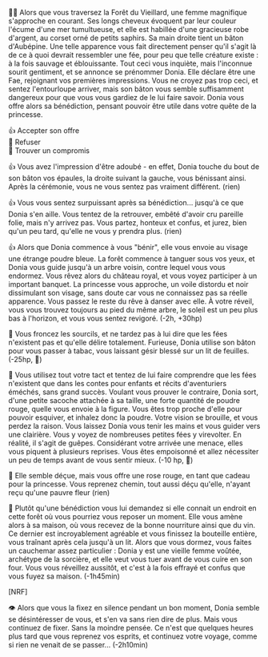 🧚‍♀️ Alors que vous traversez la Forêt du Vieillard, une femme magnifique s'approche en courant. Ses longs cheveux évoquent par leur couleur l'écume d'une mer tumultueuse, et elle est habillée d'une gracieuse robe d'argent, au corset orné de petits saphirs. Sa main droite tient un bâton d'Aubépine. Une telle apparence vous fait directement penser qu'il s'agit là de ce à quoi devrait ressembler une fée, pour peu que telle créature existe : à la fois sauvage et éblouissante. Tout ceci vous inquiète, mais l'inconnue sourit gentiment, et se annonce se prénommer Donia.
Elle déclare être une Fae, rejoignant vos premières impressions. Vous ne croyez pas trop ceci, et sentez l'entourloupe arriver, mais son bâton vous semble suffisamment dangereux pour que vous vous gardiez de le lui faire savoir. Donia vous offre alors sa bénédiction, pensant pouvoir être utile dans votre quête de la princesse.

👍 Accepter son offre  
👿 Refuser   
🤝 Trouver un compromis  

👍 Vous avez l'impression d'être adoubé - en effet, Donia touche du bout de son bâton vos épaules, la droite suivant la gauche, vous bénissant ainsi. Après la cérémonie, vous ne vous sentez pas vraiment différent. (rien)

👍 Vous vous sentez surpuissant après sa bénédiction... jusqu'à ce que Donia s'en aille. Vous tentez de la retrouver, embêté d'avoir cru pareille folie, mais n'y arrivez pas. Vous partez, honteux et confus, et jurez, bien qu'un peu tard, qu'elle ne vous y prendra plus. (rien)

👍 Alors que Donia commence à vous "bénir", elle vous envoie au visage une étrange poudre bleue. La forêt commence à tanguer sous vos yeux, et Donia vous guide jusqu'à un arbre voisin, contre lequel vous vous endormez. Vous rêvez alors du château royal, et vous voyez participer à un important banquet. La princesse vous approche, un voile distordu et noir dissimulant son visage, sans doute car vous ne connaissez pas sa réelle apparence. Vous passez le reste du rêve à danser avec elle. À votre réveil, vous vous trouvez toujours au pied du même arbre, le soleil est un peu plus bas à l'horizon, et vous vous sentez revigoré. (-2h, +30hp)

👿 Vous froncez les sourcils, et ne tardez pas à lui dire que les fées n'existent pas et qu'elle délire totalement. Furieuse, Donia utilise son bâton pour vous passer à tabac, vous laissant gésir blessé sur un lit de feuilles. (-25hp, 🤕)

👿 Vous utilisez tout votre tact et tentez de lui faire comprendre que les fées n'existent que dans les contes pour enfants et récits d'aventuriers éméchés, sans grand succès. Voulant vous prouver le contraire, Donia sort, d'une petite sacoche attachée à sa taille, une forte quantité de poudre rouge, quelle vous envoie à la figure. Vous êtes trop proche d'elle pour pouvoir esquiver, et inhalez donc la poudre. Votre vision se brouille, et vous perdez la raison. Vous laissez Donia vous tenir les mains et vous guider vers une clairière. Vous y voyez de nombreuses petites fées y virevolter. En réalité, il s'agit de guêpes. Considérant votre arrivée une menace, elles vous piquent à plusieurs reprises. Vous êtes empoisonné et allez nécessiter un peu de temps avant de vous sentir mieux. (-10 hp, 🤢)

🤝 Elle semble déçue, mais vous offre une rose rouge, en tant que cadeau pour la princesse. Vous reprenez chemin, tout aussi déçu qu'elle, n'ayant reçu qu'une pauvre fleur (rien) 

🤝 Plutôt qu'une bénédiction vous lui demandez si elle connait un endroit en cette forêt où vous pourriez vous reposer un moment. Elle vous amène alors à sa maison, où vous recevez de la bonne nourriture ainsi que du vin. Ce dernier est incroyablement agréable et vous finissez la bouteille entière, vous traînant après cela jusqu'à un lit. Alors que vous dormez, vous faites un cauchemar assez particulier : Donia y est une vieille femme voûtée, archétype de la sorcière, et elle veut vous tuer avant de vous cuire en son four. Vous vous réveillez aussitôt, et c'est à la fois effrayé et confus que vous fuyez sa maison. (-1h45min)

[NRF]

👁️ Alors que vous la fixez en silence pendant un bon moment, Donia semble se désintéresser de vous, et s'en va sans rien dire de plus. Mais vous continuez de fixer. Sans la moindre pensée. Ce n'est que quelques heures plus tard que vous reprenez vos esprits, et continuez votre voyage, comme si rien ne venait de se passer... (-2h10min)
